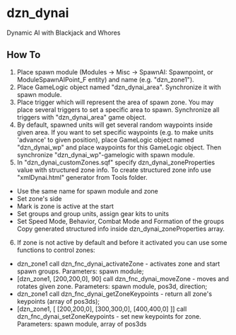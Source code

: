 # dzn_dynai

Dynamic AI with Blackjack and Whores
## How To

1. Place spawn module (Modules -> Misc -> SpawnAI: Spawnpoint, or ModuleSpawnAIPoint_F entity) and name (e.g. "dzn_zone1").
2. Place GameLogic object named "dzn_dynai_area". Synchronize it with spawn module.
3. Place trigger which will represent the area of spawn zone. You may place several triggers to set a specific area to spawn. Synchronize all triggers with "dzn_dynai_area" game object. 
4. By default, spawned units will get several random waypoints inside given area. If you want to set specific waypoints (e.g. to make units 'advance' to given position), place GameLogic object named "dzn_dynai_wp" and place waypoints for this GameLogic object. Then synchronize "dzn_dynai_wp"-gamelogic with spawn module.
5. In "dzn_dynai_customZones.sqf" specify dzn_dynai_zoneProperties value with structured zone info. To create structured zone info use "xmlDynai.html" generator from Tools folder.
- Use the same name for spawn module and zone
- Set zone's side
- Mark is zone is active at the start
- Set groups and group units, assign gear kits to units
- Set Speed Mode, Behavior, Combat Mode and Formation of the groups
Copy generated structured info inside dzn_dynai_zoneProperties array.
6. If zone is not active by default and before it activated you can use some functions to control zones:
- dzn_zone1 call dzn_fnc_dynai_activateZone - activates zone and start spawn groups. Parameters: spawn module;
- [dzn_zone1, [200,200,0], 90] call dzn_fnc_dynai_moveZone - moves and rotates given zone. Parameters: spawn module, pos3d, direction;
- dzn_zone1 call dzn_fnc_dynai_getZoneKeypoints - return all zone's keypoints (array of pos3ds);
- [dzn_zone1, [ [200,200,0], [300,300,0], [400,400,0] ]] call dzn_fnc_dynai_setZoneKeypoints - set new keypoints for zone. Parameters: spawn module, array of pos3ds
